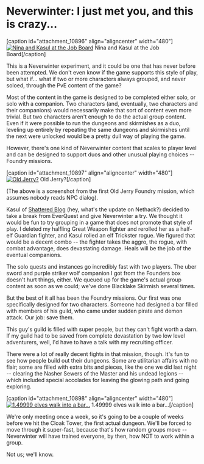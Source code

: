 # Neverwinter: I just met you, and this is crazy...

[caption id="attachment\_10896" align="aligncenter" width="480"][![Nina and Kasul at the Job Board](http://westkarana.com/wp-content/uploads/2013/05/GameClient-2013-05-13-23-24-23-16-480x342.jpg)](http://westkarana.com/wp-content/uploads/2013/05/GameClient-2013-05-13-23-24-23-16.jpg) Nina and Kasul at the Job Board[/caption]

This is a Neverwinter experiment, and it could be one that has never before been attempted. We don't even know if the game supports this style of play, but what if... what if two or more characters always grouped, and never soloed, through the PvE content of the game?

Most of the content in the game is designed to be completed either solo, or solo with a companion. Two characters (and, eventually, two characters and their companions) would necessarily make that sort of content even more trivial. But two characters aren't enough to do the actual group content. Even if it were possible to run the dungeons and skirmishes as a duo, leveling up entirely by repeating the same dungeons and skirmishes until the next were unlocked would be a pretty dull way of playing the game.

However, there's one kind of Neverwinter content that scales to player level and can be designed to support duos and other unusual playing choices -- Foundry missions.

[caption id="attachment\_10897" align="aligncenter" width="480"][![Old Jerry?](http://westkarana.com/wp-content/uploads/2013/05/GameClient-2013-05-12-16-11-48-62-480x343.jpg)](http://westkarana.com/wp-content/uploads/2013/05/GameClient-2013-05-12-16-11-48-62.jpg) Old Jerry?[/caption]

(The above is a screenshot from the first Old Jerry Foundry mission, which assumes nobody reads NPC dialog).

Kasul of [Shattered Blog](http://shatteredblog.wordpress.com/) (hey, what's the update on Nethack?) decided to take a break from EverQuest and give Neverwinter a try. We thought it would be fun to try grouping in a game that does not promote that style of play. I deleted my halfling Great Weapon fighter and rerolled her as a half-elf Guardian fighter, and Kasul rolled an elf Trickster rogue. We figured that would be a decent combo -- the fighter takes the aggro, the rogue, with combat advantage, does devastating damage. Heals will be the job of the eventual companions.

The solo quests and instances go incredibly fast with two players. The uber sword and purple striker wolf companion I got from the Founders box doesn't hurt things, either. We queued up for the game's actual group content as soon as we could; we've done Blacklake Skirmish several times.

But the best of it all has been the Foundry missions. Our first was one specifically designed for two characters. Someone had designed a bar filled with members of his guild, who came under sudden pirate and demon attack. Our job: save them.

This guy's guild is filled with super people, but they can't fight worth a darn. If my guild had to be saved from complete devastation by two low level adventurers, well, I'd have to have a talk with my recruiting officer.

There were a lot of really decent fights in that mission, though. It's fun to see how people build out their dungeons. Some are utilitarian affairs with no flair; some are filled with extra bits and pieces, like the one we did last night -- clearing the Nasher Sewers of the Master and his undead legions -- which included special accolades for leaving the glowing path and going exploring.

[caption id="attachment\_10898" align="aligncenter" width="480"][![1.49999 elves walk into a bar...](http://westkarana.com/wp-content/uploads/2013/05/GameClient-2013-05-11-23-17-51-08-480x343.jpg)](http://westkarana.com/wp-content/uploads/2013/05/GameClient-2013-05-11-23-17-51-08.jpg) 1.49999 elves walk into a bar...[/caption]

We're only meeting once a week, so it's going to be a couple of weeks before we hit the Cloak Tower, the first actual dungeon. We'll be forced to move through it super-fast, because that's how random groups move -- Neverwinter will have trained everyone, by then, how NOT to work within a group.

Not us; we'll know.

